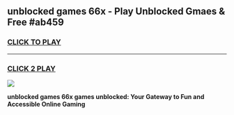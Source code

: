 
## unblocked games 66x - Play Unblocked Gmaes & Free #ab459
<h3>
<a href="https://news.freeplayer.one?title=unblocked_games_66x&ref=26F">CLICK TO PLAY</a></h3>
<hr>

<h3>
<a href="https://news.freeplayer.one?title=unblocked_games_66x&ref=26F">CLICK 2 PLAY</a>
  
</h3>

<a href="https://news.freeplayer.one?title=unblocked_games_66x&ref=26F/"><img src="https://clearcache.store/games.png"></a>


**unblocked games 66x games unblocked: Your Gateway to Fun and Accessible Online Gaming**
